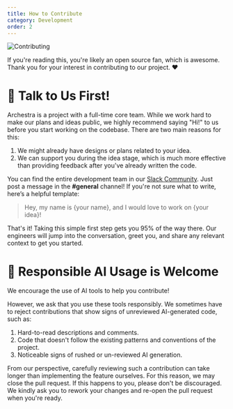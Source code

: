 ```yaml
---
title: How to Contribute
category: Development
order: 2
---
```


![Contributing](/docs/one-person-is-handling-a-box-for-the-other-over.png)

If you're reading this, you're likely an open source fan, which is awesome. Thank you for your interest in contributing to our project. ❤️

# 👋 Talk to Us First!

Archestra is a project with a full-time core team. While we work hard to make our plans and ideas public, we highly recommend saying "Hi!" to us before you start working on the codebase. There are two main reasons for this:

1.  We might already have designs or plans related to your idea.
2.  We can support you during the idea stage, which is much more effective than providing feedback after you've already written the code.

You can find the entire development team in our [Slack Community](https://join.slack.com/t/archestracommunity/shared_invite/zt-39yk4skox-zBF1NoJ9u4t59OU8XxQChg). Just post a message in the **#general** channel! If you're not sure what to write, here’s a helpful template:

> Hey, my name is {your name}, and I would love to work on {your idea}!

That's it! Taking this simple first step gets you 95% of the way there. Our engineers will jump into the conversation, greet you, and share any relevant context to get you started.

# 🤝 Responsible AI Usage is Welcome

We encourage the use of AI tools to help you contribute!

However, we ask that you use these tools responsibly. We sometimes have to reject contributions that show signs of unreviewed AI-generated code, such as:

1.  Hard-to-read descriptions and comments.
2.  Code that doesn't follow the existing patterns and conventions of the project.
3.  Noticeable signs of rushed or un-reviewed AI generation.

From our perspective, carefully reviewing such a contribution can take longer than implementing the feature ourselves. For this reason, we may close the pull request. If this happens to you, please don't be discouraged. We kindly ask you to rework your changes and re-open the pull request when you're ready.
